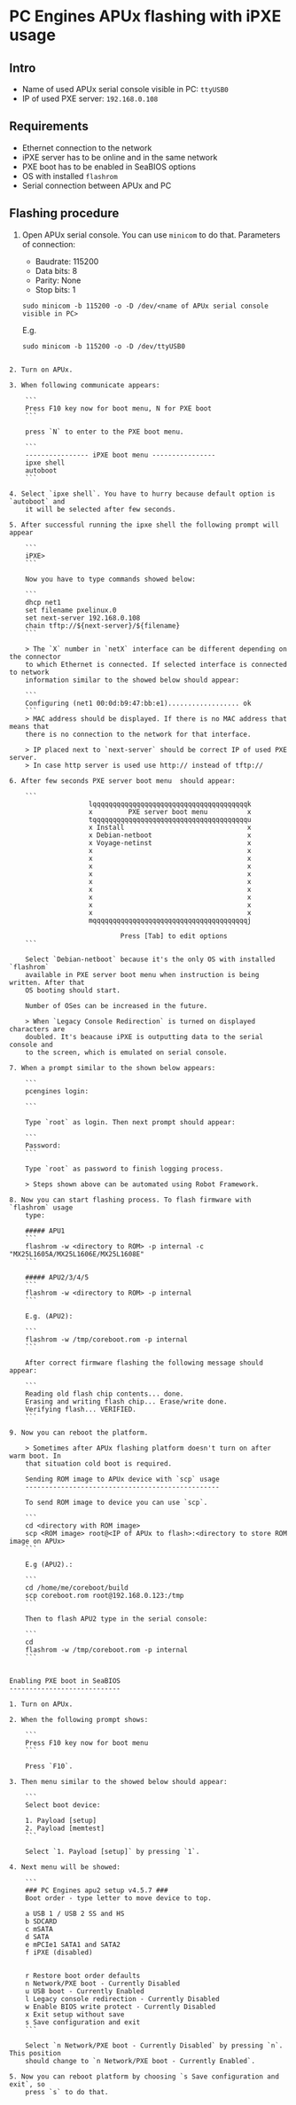 PC Engines APUx flashing with iPXE usage
========================================

Intro
-----
* Name of used APUx serial console visible in PC: `ttyUSB0`
* IP of used PXE server: `192.168.0.108`

Requirements
------------

* Ethernet connection to the network
* iPXE server has to be online and in the same network
* PXE boot has to be enabled in SeaBIOS options
* OS with installed `flashrom`
* Serial connection between APUx and PC

Flashing procedure
------------------

1. Open APUx serial console. You can use `minicom` to do that.
	Parameters of connection:
	* Baudrate: 115200
	* Data bits: 8
	* Parity: None
	* Stop bits: 1

	```
	sudo minicom -b 115200 -o -D /dev/<name of APUx serial console visible in PC>
	```

	E.g.

	```
	sudo minicom -b 115200 -o -D /dev/ttyUSB0
```

2. Turn on APUx.

3. When following communicate appears:

	```
	Press F10 key now for boot menu, N for PXE boot
	```

	press `N` to enter to the PXE boot menu.

	```
	---------------- iPXE boot menu ----------------
	ipxe shell
	autoboot
	```

4. Select `ipxe shell`. You have to hurry because default option is `autoboot` and
	it will be selected after few seconds.

5. After successful running the ipxe shell the following prompt will appear

	```
	iPXE>
	```

	Now you have to type commands showed below:

	```
	dhcp net1
	set filename pxelinux.0
	set next-server 192.168.0.108
	chain tftp://${next-server}/${filename}
	```

	> The `X` number in `netX` interface can be different depending on the connector
	to which Ethernet is connected. If selected interface is connected to network
	information similar to the showed below should appear:

	```
	Configuring (net1 00:0d:b9:47:bb:e1).................. ok
	```
	> MAC address should be displayed. If there is no MAC address that means that
	there is no connection to the network for that interface.

	> IP placed next to `next-server` should be correct IP of used PXE server.
	> In case http server is used use http:// instead of tftp://

6. After few seconds PXE server boot menu  should appear:

	```
					lqqqqqqqqqqqqqqqqqqqqqqqqqqqqqqqqqqqqqqqk
					x         PXE server boot menu          x
					tqqqqqqqqqqqqqqqqqqqqqqqqqqqqqqqqqqqqqqqu
					x Install                               x
					x Debian-netboot                        x
					x Voyage-netinst                        x
					x                                       x
					x                                       x
					x                                       x
					x                                       x
					x                                       x
					x                                       x
					x                                       x
					x                                       x
					x                                       x
					mqqqqqqqqqqqqqqqqqqqqqqqqqqqqqqqqqqqqqqqj

							Press [Tab] to edit options
	```

	Select `Debian-netboot` because it's the only OS with installed `flashrom`
	available in PXE server boot menu when instruction is being written. After that
	OS booting should start.

	Number of OSes can be increased in the future.

	> When `Legacy Console Redirection` is turned on displayed characters are
	doubled. It's beacause iPXE is outputting data to the serial console and
	to the screen, which is emulated on serial console.

7. When a prompt similar to the shown below appears:

	```
	pcengines login:

	```

	Type `root` as login. Then next prompt should appear:

	```
	Password:
	```

	Type `root` as password to finish logging process.

	> Steps shown above can be automated using Robot Framework.

8. Now you can start flashing process. To flash firmware with `flashrom` usage
	type:

	##### APU1
	```
	flashrom -w <directory to ROM> -p internal -c "MX25L1605A/MX25L1606E/MX25L1608E"
	```

	##### APU2/3/4/5
	```
	flashrom -w <directory to ROM> -p internal
	```

	E.g. (APU2):

	```
	flashrom -w /tmp/coreboot.rom -p internal
	```

	After correct firmware flashing the following message should appear:

	```
	Reading old flash chip contents... done.
	Erasing and writing flash chip... Erase/write done.
	Verifying flash... VERIFIED.
	```

9. Now you can reboot the platform.

	> Sometimes after APUx flashing platform doesn't turn on after warm boot. In
	that situation cold boot is required.

	Sending ROM image to APUx device with `scp` usage
	-------------------------------------------------

	To send ROM image to device you can use `scp`.

	```
	cd <directory with ROM image>
	scp <ROM image> root@<IP of APUx to flash>:<directory to store ROM image on APUx>
	```

	E.g (APU2).:

	```
	cd /home/me/coreboot/build
	scp coreboot.rom root@192.168.0.123:/tmp
	```

	Then to flash APU2 type in the serial console:

	```
	cd
	flashrom -w /tmp/coreboot.rom -p internal
	```


Enabling PXE boot in SeaBIOS
----------------------------

1. Turn on APUx.

2. When the following prompt shows:

	```
	Press F10 key now for boot menu
	```

	Press `F10`.

3. Then menu similar to the showed below should appear:

	```
	Select boot device:

	1. Payload [setup]
	2. Payload [memtest]
	```

	Select `1. Payload [setup]` by pressing `1`.

4. Next menu will be showed:

	```
	### PC Engines apu2 setup v4.5.7 ###
	Boot order - type letter to move device to top.

	a USB 1 / USB 2 SS and HS
	b SDCARD
	c mSATA
	d SATA
	e mPCIe1 SATA1 and SATA2
	f iPXE (disabled)


	r Restore boot order defaults
	n Network/PXE boot - Currently Disabled
	u USB boot - Currently Enabled
	l Legacy console redirection - Currently Disabled
	w Enable BIOS write protect - Currently Disabled
	x Exit setup without save
	s Save configuration and exit
	```

	Select `n Network/PXE boot - Currently Disabled` by pressing `n`. This position
	should change to `n Network/PXE boot - Currently Enabled`.

5. Now you can reboot platform by choosing `s Save configuration and exit`, so
	press `s` to do that.
